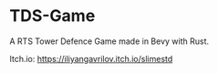 # TDS-Game
A RTS Tower Defence Game made in Bevy with Rust.

Itch.io:
https://iliyangavrilov.itch.io/slimestd
